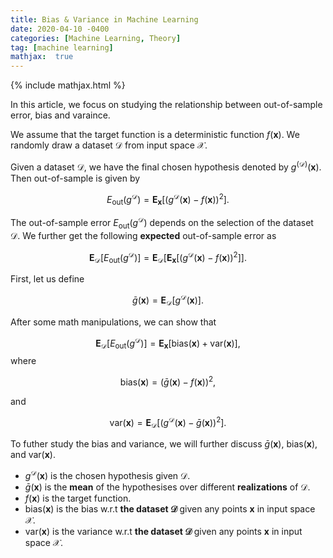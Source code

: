 ```yaml
---
title: Bias & Variance in Machine Learning
date: 2020-04-10 -0400
categories: [Machine Learning, Theory]
tag: [machine learning]
mathjax:  true
---
```


{% include mathjax.html %}

In this article, we focus on studying the relationship between out-of-sample error, bias and varaince.

We assume that the target function is a deterministic function $f(\mathbf{x})$. We randomly draw a dataset $\mathcal{D}$ from input space $\mathcal{X}$.

Given a dataset $\mathcal{D}$, we have the final chosen hypothesis denoted by $g^{(\mathcal{D})}(\mathbf{x})$. Then out-of-sample is given by


$$
E_{\text{out}}(g^{\mathcal{D}})=\mathbf{E}_{\mathbf{x}}[(g^{\mathcal{D}}(\mathbf{x})-f(\mathbf{x}))^2].
$$

The out-of-sample error $E_{\text{out}}(g^{\mathcal{D}})$ depends on the selection of the dataset $\mathcal{D}$. We further get the following <strong>expected</strong> out-of-sample error as


$$
\mathbf{E}_{\mathcal{D}}[E_{\text{out}}(g^{\mathcal{D}})] = \mathbf{E}_{\mathcal{D}}[\mathbf{E}_{\mathbf{x}}[(g^{\mathcal{D}}(\mathbf{x})-f(\mathbf{x}))^2]].
$$


First, let us define


 $$\bar{g}(\mathbf{x})=\mathbf{E}_{\mathcal{D}}[g^{\mathcal{D}}(\mathbf{x})].$$

After some math manipulations, we can show that

$$
\mathbf{E}_{\mathcal{D}}[E_{\text{out}}(g^{\mathcal{D}})] = \mathbf{E}_{\mathbf{x}}[\text{bias}(\mathbf{x})
+\text{var}(\mathbf{x})],
$$
where



$$\text{bias}(\mathbf{x}) = (\bar{g}(\mathbf{x})-f(\mathbf{x}))^2,$$

and

$$\text{var}(\mathbf{x}) = \mathbf{E}_{\mathcal{D}}[(g^{\mathcal{D}}(\mathbf{x})-\bar{g}(\mathbf{x}))^2].$$


To futher study the bias and variance, we will further discuss $\bar{g}(\mathbf{x})$, $\text{bias}(\mathbf{x})$, and $\text{var}(\mathbf{x})$.

* $g^{\mathcal{D}}(\mathbf{x})$ is the chosen hypothesis given $\mathcal{D}$.
* $\bar{g}(\mathbf{x})$ is the <strong>mean</strong> of the hypothesises over different <strong>realizations</strong> of $\mathcal{D}$.
* $f(\mathbf{x})$ is the target function.
* $\text{bias}(\mathbf{x})$ is the bias w.r.t <strong>the dataset $\mathcal{D}$ </strong> given any points $\mathbf{x}$ in input space $\mathcal{X}$.
* $\text{var}(\mathbf{x})$ is the variance w.r.t <strong>the dataset $\mathcal{D}$ </strong> given any points $\mathbf{x}$ in input space $\mathcal{X}$.
